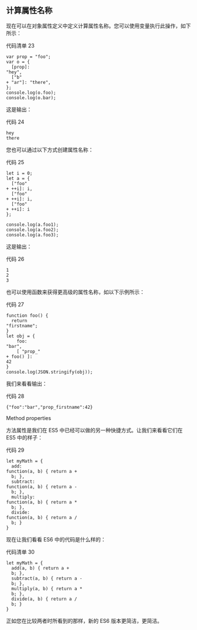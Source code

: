 ## 计算属性名称

现在可以在对象属性定义中定义计算属性名称。您可以使用变量执行此操作，如下所示：

代码清单 23

```
var prop = "foo";
var o = {
  [prop]:
"hey",
  ["b"
+ "ar"]: "there",
};
console.log(o.foo);
console.log(o.bar);

```

这是输出：

代码 24

```
hey
there

```

您也可以通过以下方式创建属性名称：

代码 25

```
let i = 0;
let a = {
  ["foo"
+ ++i]: i,
  ["foo"
+ ++i]: i,
  ["foo"
+ ++i]: i
};

console.log(a.foo1);
console.log(a.foo2);
console.log(a.foo3);

```

这是输出：

代码 26

```
1
2
3

```

也可以使用函数来获得更高级的属性名称，如以下示例所示：

代码 27

```
function foo() {
  return
"firstname";
}
let obj = {
    foo:
"bar",
    [ "prop_"
+ foo() ]:
42
}
console.log(JSON.stringify(obj));

```

我们来看看输出：

代码 28

```
{"foo":"bar","prop_firstname":42}

```

Method properties

方法属性是我们在 ES5 中已经可以做的另一种快捷方式。让我们来看看它们在 ES5 中的样子：

代码 29

```
let myMath = {
  add:
function(a, b) { return a +
  b; },
  subtract:
function(a, b) { return a -
  b; },
  multiply:
function(a, b) { return a *
  b; },
  divide:
function(a, b) { return a /
  b; }
}

```

现在让我们看看 ES6 中的代码是什么样的：

代码清单 30

```
let myMath = {
  add(a, b) { return a +
  b; },
  subtract(a, b) { return a -
  b; },
  multiply(a, b) { return a *
  b; },
  divide(a, b) { return a /
  b; }
}

```

正如您在比较两者时所看到的那样，新的 ES6 版本更简洁，更简洁。